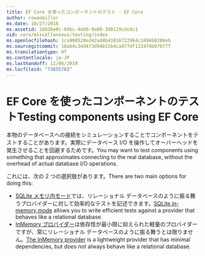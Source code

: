 ```yaml
---
title: EF Core を使ったコンポーネントのテスト - EF Core
author: rowanmiller
ms.date: 10/27/2016
ms.assetid: 1603be0c-69bc-4dd9-9a08-3d0129cdc6c1
uid: core/miscellaneous/testing/index
ms.openlocfilehash: 1ca900528ed42ad4b41016f22964c3494b0286eb
ms.sourcegitcommit: 18ab4c349473d94b15b4ca977df12147db07b77f
ms.translationtype: HT
ms.contentlocale: ja-JP
ms.lasthandoff: 11/06/2019
ms.locfileid: "73655783"
---
```

# <a name="testing-components-using-ef-core"></a><span data-ttu-id="6a4ce-102">EF Core を使ったコンポーネントのテスト</span><span class="sxs-lookup"><span data-stu-id="6a4ce-102">Testing components using EF Core</span></span>

<span data-ttu-id="6a4ce-103">本物のデータベースへの接続をシミュレーションすることでコンポーネントをテストすることがあります。実際にデータベース I/O を操作してオーバーヘッドを発生させることを回避するためです。</span><span class="sxs-lookup"><span data-stu-id="6a4ce-103">You may want to test components using something that approximates connecting to the real database, without the overhead of actual database I/O operations.</span></span>

<span data-ttu-id="6a4ce-104">これには、次の 2 つの選択肢があります。</span><span class="sxs-lookup"><span data-stu-id="6a4ce-104">There are two main options for doing this:</span></span>

* <span data-ttu-id="6a4ce-105">[SQLite メモリ内モード](sqlite.md)では、リレーショナル データベースのように振る舞うプロバイダーに対して効率的なテストを記述できます。</span><span class="sxs-lookup"><span data-stu-id="6a4ce-105">[SQLite in-memory mode](sqlite.md) allows you to write efficient tests against a provider that behaves like a relational database.</span></span>
* <span data-ttu-id="6a4ce-106">[InMemory プロバイダー](in-memory.md)は依存性が最小限に抑えられた軽量のプロバイダーですが、常にリレーショナル データベースのように振る舞うとは限りません。</span><span class="sxs-lookup"><span data-stu-id="6a4ce-106">[The InMemory provider](in-memory.md) is a lightweight provider that has minimal dependencies, but does not always behave like a relational database.</span></span>
